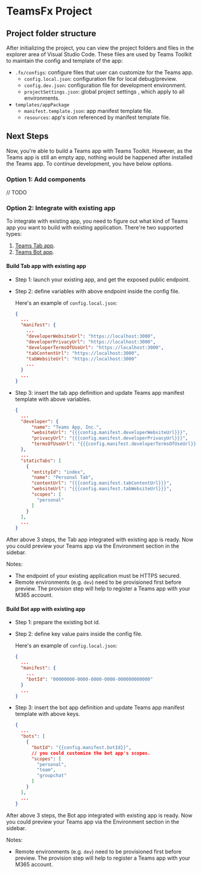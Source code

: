 # TeamsFx Project

## Project folder structure

After initializing the project, you can view the project folders and files in the explorer area of Visual Studio Code. These files are used by Teams Toolkit to maintain the config and template of the app:

* `.fx/configs`: configure files that user can customize for the Teams app.
  * `config.local.json`: configuration file for local debug/preview.
  * `config.dev.json`: configuration file for development environment.
  * `projectSettings.json`: global project settings , which apply to all environments.
* `templates/appPackage`
  * `manifest.template.json`: app manifest template file.
  * `resources`: app's icon referenced by manifest template file.

## Next Steps

Now, you're able to build a Teams app with Teams Toolkit. However, as the Teams app is still an empty app, nothing would be happened after installed the Teams app. To continue development, you have below options.

### Option 1: Add components
// TODO

### Option 2: Integrate with existing app

To integrate with existing app, you need to figure out what kind of Teams app you want to build with existing application. There're two supported types:
1. [Teams Tab app](https://docs.microsoft.com/en-us/microsoftteams/platform/tabs/what-are-tabs).
2. [Teams Bot app](https://docs.microsoft.com/en-us/microsoftteams/platform/bots/what-are-bots).

#### Build Tab app with existing app

* Step 1: launch your existing app, and get the exposed public endpoint.
* Step 2: define variables with above endpoint inside the config file.

  Here's an example of `config.local.json`:
  ```json
  {
    ...
    "manifest": {
      ...
      "developerWebsiteUrl": "https://localhost:3000",
      "developerPrivacyUrl": "https://localhost:3000",
      "developerTermsOfUseUrl": "https://localhost:3000",
      "tabContentUrl": "https://localhost:3000",
      "tabWebsiteUrl": "https://localhost:3000"
      ...
    }
    ...
  }
  ```
* Step 3: insert the tab app definition and update Teams app manifest template with above variables.

  ```json
  {
    ...
    "developer": {
        "name": "Teams App, Inc.",
        "websiteUrl": "{{{config.manifest.developerWebsiteUrl}}}",
        "privacyUrl": "{{{config.manifest.developerPrivacyUrl}}}",
        "termsOfUseUrl": "{{{config.manifest.developerTermsOfUseUrl}}}"
    },
    ...
    "staticTabs": [
      {
        "entityId": "index",
        "name": "Personal Tab",
        "contentUrl": "{{{config.manifest.tabContentUrl}}}",
        "websiteUrl": "{{{config.manifest.tabWebsiteUrl}}}",
        "scopes": [
          "personal"
        ]
      }
    ],
    ...
  }
  ```

After above 3 steps, the Tab app integrated with existing app is ready. Now you could preview your Teams app via the Environment section in the sidebar.

Notes:
* The endpoint of your existing application must be HTTPS secured.
* Remote environments (e.g. `dev`) need to be provisioned first before preview. The provision step will help to register a Teams app with your M365 account.

#### Build Bot app with existing app

* Step 1: prepare the existing bot id.
* Step 2: define key value pairs inside the config file.

  Here's an example of `config.local.json`:
  ```json
  {
    ...
    "manifest": {
      ...
      "botId": "00000000-0000-0000-0000-000000000000"
    }
    ...
  }
  ```
* Step 3: insert the bot app definition and update Teams app manifest template with above keys.

  ```json
  {
    ...
    "bots": [
      {
        "botId": "{{config.manifest.botId}}",
        // you could customize the bot app's scopes.
        "scopes": [
          "personal",
          "team",
          "groupchat"
        ]
      }
    ],
    ...
  }
  ```

After above 3 steps, the Bot app integrated with existing app is ready. Now you could preview your Teams app via the Environment section in the sidebar.

Notes:
* Remote environments (e.g. `dev`) need to be provisioned first before preview. The provision step will help to register a Teams app with your M365 account.